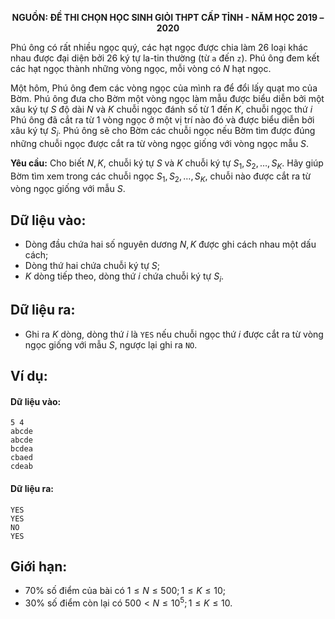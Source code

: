 **<center>NGUỒN: ĐỀ THI CHỌN HỌC SINH GIỎI THPT CẤP TỈNH - NĂM HỌC 2019 – 2020</center>**

Phú ông có rất nhiều ngọc quý, các hạt ngọc được chia làm $26$ loại khác nhau được đại diện bởi $26$ ký tự la-tin thường (từ `a` đến `z`). Phú ông đem kết các hạt ngọc thành những vòng ngọc, mỗi vòng có $N$ hạt ngọc.

Một hôm, Phú ông đem các vòng ngọc của mình ra để đổi lấy quạt mo của Bờm. Phú ông đưa cho Bờm một vòng ngọc làm mẫu được biểu diễn bởi một xâu ký tự $S$ độ dài $N$ và $K$ chuỗi ngọc đánh số từ $1$ đến $K$, chuỗi ngọc thứ $i$ Phú ông đã cắt ra từ $1$ vòng ngọc ở một vị trí nào đó và được biểu diễn bởi xâu ký tự $S_i$. Phú ông sẽ cho Bờm các chuỗi ngọc nếu Bờm tìm được đúng những chuỗi ngọc được cắt ra từ vòng ngọc giống với vòng ngọc mẫu $S$.

**Yêu cầu:** Cho biết $N,K$, chuỗi ký tự $S$ và $K$ chuỗi ký tự $S_1,S_2,…,S_K$. Hãy giúp Bờm tìm xem trong các chuỗi ngọc $S_1,S_2,…,S_K$, chuỗi nào được cắt ra từ vòng ngọc giống với mẫu $S$.

## Dữ liệu vào:
- Dòng đầu chứa hai số nguyên dương $N,K$ được ghi cách nhau một dấu cách;
- Dòng thứ hai chứa chuỗi ký tự $S$;
- $K$ dòng tiếp theo, dòng thứ $i$ chứa chuỗi ký tự $S_i$.

## Dữ liệu ra:
- Ghi ra $K$ dòng, dòng thứ $i$ là `YES` nếu chuỗi ngọc thứ $i$ được cắt ra từ vòng ngọc giống với mẫu $S$, ngược lại ghi ra `NO`.

## Ví dụ:
#### Dữ liệu vào:
```
5 4
abcde
abcde
bcdea
cbaed
cdeab
```

#### Dữ liệu ra:
```
YES
YES
NO
YES
```

## Giới hạn:
- $70\%$ số điểm của bài có $1≤N≤500;1≤K≤10$;
- $30\%$ số điểm còn lại có $500<N≤10^5;1≤K≤10$.